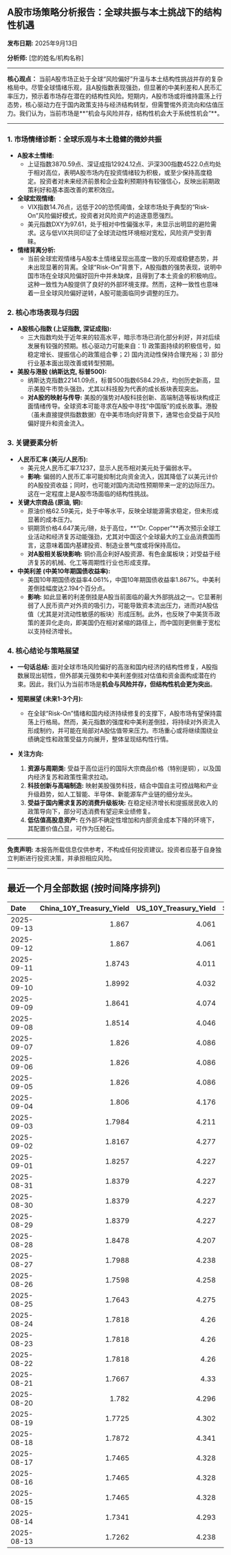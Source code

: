 ## A股市场策略分析报告：全球共振与本土挑战下的结构性机遇

**发布日期:** 2025年9月13日

**分析师:** [您的姓名/机构名称]

---

**核心观点：** 当前A股市场正处于全球“风险偏好”升温与本土结构性挑战并存的复杂格局中。尽管全球情绪乐观，且A股指数表现强劲，但显著的中美利差和人民币汇率压力，预示着市场存在潜在的结构性风险。短期内，A股市场或将维持震荡上行态势，核心驱动力在于国内政策支持与经济结构转型，但需警惕外资流向和估值压力。我们认为，当前市场是**“机会与风险并存，结构性机会大于系统性机会”**。

---

### 1. 市场情绪诊断：全球乐观与本土稳健的微妙共振

*   **A股本土情绪:**
    *   上证指数3870.59点、深证成指12924.12点、沪深300指数4522.0点均处于相对高位，表明A股市场内在投资情绪较为积极，或至少保持高度稳定。投资者对未来经济前景和企业盈利预期持有较强信心，反映出前期政策利好和基本面改善的累积效应。
*   **全球宏观情绪:**
    *   VIX指数14.76点，远低于20的恐慌阈值，全球市场处于典型的“Risk-On”风险偏好模式，投资者对风险资产的追逐意愿强烈。
    *   美元指数DXY为97.61，处于相对中性偏强水平，未显示出明显的避险需求。这与低VIX共同印证了全球流动性环境相对宽松，风险资产受到青睐。
*   **情绪背离分析:**
    *   当前全球宏观情绪与A股本土情绪呈现出高度一致的乐观或稳健态势，并未出现显著的背离。全球“Risk-On”背景下，A股指数的强势表现，说明中国市场在全球风险偏好回升中并未缺席，且得到了本土资金的积极响应。这种一致性为A股提供了良好的外部环境支撑。然而，这种一致性也意味着一旦全球风险偏好逆转，A股可能面临同步调整的压力。

### 2. 核心市场表现与归因

*   **A股核心指数 (上证指数, 深证成指):**
    *   三大指数均处于近年来的较高水平，暗示市场已消化部分利好，并对后续发展有较强的预期。核心驱动力可能来自：1) 政策面持续的积极信号，如稳定增长、提振信心的政策组合拳；2) 国内流动性保持合理充裕；3) 部分行业基本面出现改善或转型预期。
*   **美股与港股 (纳斯达克, 标普500):**
    *   纳斯达克指数22141.09点，标普500指数6584.29点，均创历史新高，显示美股牛市势头强劲，尤其以科技股为代表的成长板块表现突出。
    *   **对A股的映射与传导:** 美股的强势对A股科技创新、高端制造等板块构成正面情绪传导。全球资本可能寻求在A股中寻找“中国版”的成长故事。港股（虽未直接提供指数数据）在中美市场向好背景下，通常也会受益于风险偏好提升和资金流入。

### 3. 关键要素分析

*   **人民币汇率 (美元/人民币):**
    *   美元兑人民币汇率7.1237，显示人民币相对美元处于偏弱水平。
    *   **影响:** 偏弱的人民币汇率可能抑制北向资金流入，因其降低了以美元计价的A股投资收益；同时，也可能对国内流动性预期带来一定的边际压力。这在一定程度上是A股市场面临的结构性挑战。
*   **关键大宗商品 (原油, 铜):**
    *   原油价格62.59美元，处于中等水平，反映全球能源需求稳定，但未形成显著的成本压力。
    *   铜期货价格4.647美元/磅，处于高位，**“Dr. Copper”**再次预示全球工业活动和经济复苏动能强劲，尤其对中国这个全球最大的工业品消费国而言，这意味着国内基建投资、制造业景气度或将保持高位。
    *   **对A股相关板块影响:** 铜价高企利好A股资源、有色金属板块；对受益于经济复苏的机械、化工等周期性行业也形成支撑。
*   **中美利差 (中美10年期国债收益率):**
    *   美国10年期国债收益率4.061%，中国10年期国债收益率1.867%。中美利差倒挂幅度达2.194个百分点。
    *   **影响:** 如此显著的利差倒挂是A股当前面临的最大外部挑战之一。它显著削弱了人民币资产对外资的吸引力，可能导致资本流出压力，进而对A股估值（尤其是对流动性敏感的板块）形成压制。此外，也反映了中美货币政策的差异化走向，即美国仍在相对紧缩的路径上，而中国则更侧重于宽松以支持经济增长。

### 4. 核心结论与策略展望

*   **一句话总结:** 面对全球市场风险偏好的高涨和国内经济的结构性修复，A股指数展现出韧性，但外部美元强势和中美利差倒挂对估值和资金面构成潜在约束。因此，我们认为当前市场是**机会与风险并存，但结构性机会更为突出**。

*   **短期展望 (未来1-3个月):**
    *   在全球“Risk-On”情绪和国内经济持续修复的支撑下，A股市场有望保持震荡上行格局。然而，美元指数的强度和中美利差倒挂，将持续对外资流入形成制约，并可能在局部对A股估值带来压力。市场重心或将继续围绕业绩确定性和政策受益方向展开，整体呈现结构性行情。

*   **关注方向:**
    1.  **资源与周期类:** 受益于高位运行的国际大宗商品价格（特别是铜），以及国内经济复苏和政策性需求拉动。
    2.  **科技创新与高端制造:** 映射美股强势科技，结合中国自主可控战略和产业升级趋势，如人工智能、半导体、新能源车产业链的细分龙头。
    3.  **受益于国内需求复苏的消费升级板块:** 在稳定经济增长和提振居民收入的政策导向下，部分可选消费有望迎来业绩修复。
    4.  **低估值高股息资产:** 在外部不确定性增加和内部资金成本下降的环境下，其配置价值凸显，可作为压舱石。

---
**免责声明:** 本报告所载信息仅供参考，不构成任何投资建议。投资者应基于自身独立判断进行投资决策，并承担相应风险。

---

## 最近一个月全部数据 (按时间降序排列)

| Date       |   China_10Y_Treasury_Yield |   US_10Y_Treasury_Yield |   Shanghai_Composite_Index |   CSI_300_Index |   Shenzhen_Component_Index |   GOLD_spot_price |   OIL_price |   ALUMINUM_future |   BTC_price |   USD_CNY_exchange_rate |   Commodity_Index_ETF |   US_Dollar_Index |   ETH_price |   LEAN_HOGS_future |   COPPER_future |   High_Yield_Bond_ETF |   LIVE_CATTLE_future |   GOLD_near_month_future |   NATURAL_GAS_future |   PLATINUM_future |   SILVER_future |   Long_Term_Treasury_ETF |   CORN_future |   SOYBEANS_future |   WHEAT_future |   SP500_close |   NASDAQ_close |   VIX_close |   GOLD_basis_spot_vs_near |
|:-----------|---------------------------:|------------------------:|---------------------------:|----------------:|---------------------------:|------------------:|------------:|------------------:|------------:|------------------------:|----------------------:|------------------:|------------:|-------------------:|----------------:|----------------------:|---------------------:|-------------------------:|---------------------:|------------------:|----------------:|-------------------------:|--------------:|------------------:|---------------:|--------------:|---------------:|------------:|--------------------------:|
| 2025-09-13 |                     1.867  |                   4.061 |                    3870.6  |         4522    |                    12924.1 |            3680.7 |       62.6  |           2625    |      116094 |                  7.1237 |                 22.35 |            97.615 |     4716.3  |             97.075 |          4.648  |               80.96   |              229.9   |                   3680.7 |                2.955 |            1402.7 |          42.68  |                  89.95   |        428    |           1045.25 |         521.75 |       6584.29 |        22141.1 |       14.76 |                    0      |
| 2025-09-12 |                     1.867  |                   4.061 |                    3870.6  |         4522    |                    12924.1 |            3680.7 |       62.6  |           2625    |      115508 |                  7.1237 |                 22.35 |            97.615 |     4461.23 |             97.075 |          4.648  |               80.96   |              229.9   |                   3680.7 |                2.955 |            1402.7 |          42.68  |                  89.95   |        428    |           1045.25 |         521.75 |       6584.29 |        22141.1 |       14.76 |                    0      |
| 2025-09-11 |                     1.8743 |                   4.011 |                    3875.31 |         4548.04 |                    12979.9 |            3636.9 |       62.37 |           2587.75 |      115508 |                  7.1207 |                 22.22 |            97.54  |     4461.23 |             98.175 |          4.5905 |               81.04   |              232.275 |                   3645   |                2.934 |            1395.4 |          41.697 |                  90.34   |        399    |           1015.25 |         503    |       6587.47 |        22043.1 |       14.71 |                   -8.1001 |
| 2025-09-10 |                     1.8992 |                   4.032 |                    3812.22 |         4445.37 |                    12557.7 |            3643.6 |       63.67 |           2518.25 |      113955 |                  7.1209 |                 22.39 |            97.78  |     4349.15 |             96.825 |          4.55   |               80.84   |              231.15  |                   3653.1 |                3.029 |            1392.9 |          41.133 |                  89.74   |        397.25 |           1005.5  |         495    |       6532.04 |        21886.1 |       15.35 |                   -9.5    |
| 2025-09-09 |                     1.8641 |                   4.074 |                    3807.29 |         4436.26 |                    12510.6 |            3643.3 |       62.63 |           2516    |      111531 |                  7.1293 |                 22.24 |            97.79  |     4309.04 |             96.125 |          4.501  |               80.78   |              230.175 |                   3653.3 |                3.117 |            1367.3 |          40.878 |                  89.23   |        401.25 |           1011.5  |         500.75 |       6512.61 |        21879.5 |       15.04 |                  -10      |
| 2025-09-08 |                     1.8514 |                   4.046 |                    3826.84 |         4467.57 |                    12666.8 |            3638.1 |       62.26 |           2511    |      112071 |                  7.1325 |                 22.18 |            97.45  |     4308.07 |             95.15  |          4.4905 |               80.87   |              235.8   |                   3648.5 |                3.09  |            1380.8 |          41.426 |                  89.74   |        403    |           1013.5  |         505.5  |       6495.15 |        21798.7 |       15.11 |                  -10.3999 |
| 2025-09-07 |                     1.826  |                   4.086 |                    3812.51 |         4460.33 |                    12590.6 |            3613.2 |       61.87 |           2495.25 |      111168 |                  7.1414 |                 22.03 |            97.77  |     4305.35 |             96.025 |          4.4825 |               80.87   |              235.975 |                   3624   |                3.048 |            1381.7 |          41.074 |                  88.56   |        399    |           1006.5  |         501    |       6481.5  |        21700.4 |       15.18 |                  -10.8    |
| 2025-09-06 |                     1.826  |                   4.086 |                    3812.51 |         4460.33 |                    12590.6 |            3613.2 |       61.87 |           2495.25 |      110225 |                  7.1414 |                 22.03 |            97.77  |     4274.24 |             96.025 |          4.4825 |               80.87   |              235.975 |                   3624   |                3.048 |            1381.7 |          41.074 |                  88.56   |        399    |           1006.5  |         501    |       6481.5  |        21700.4 |       15.18 |                  -10.8    |
| 2025-09-05 |                     1.826  |                   4.086 |                    3812.51 |         4460.33 |                    12590.6 |            3613.2 |       61.87 |           2495.25 |      110651 |                  7.1414 |                 22.03 |            97.77  |     4306.99 |             96.025 |          4.4825 |               80.87   |              235.975 |                   3624   |                3.048 |            1381.7 |          41.074 |                  88.56   |        399    |           1006.5  |         501    |       6481.5  |        21700.4 |       15.18 |                  -10.8    |
| 2025-09-04 |                     1.806  |                   4.176 |                    3765.88 |         4365.21 |                    12118.7 |            3565.8 |       63.48 |           2488.75 |      110724 |                  7.1414 |                 22.21 |            98.35  |     4298.74 |             95.025 |          4.488  |               80.83   |              236.95  |                   3577.3 |                3.074 |            1371.2 |          40.911 |                  87.23   |        399.75 |           1012    |         502.25 |       6502.08 |        21707.7 |       15.3  |                  -11.5    |
| 2025-09-03 |                     1.7984 |                   4.211 |                    3813.56 |         4459.83 |                    12472   |            3593.2 |       63.97 |           2505.5  |      111723 |                  7.139  |                 22.37 |            98.14  |     4450.39 |             93.825 |          4.5585 |               80.61   |              238.325 |                   3606.1 |                3.064 |            1448.6 |          41.542 |                  86.57   |        397.75 |           1016    |         504    |       6448.26 |        21497.7 |       16.35 |                  -12.9001 |
| 2025-09-02 |                     1.8167 |                   4.277 |                    3858.13 |         4490.45 |                    12553.8 |            3549.4 |       65.59 |           2514.5  |      111201 |                  7.1304 |                 22.57 |            98.4   |     4325.37 |             95.55  |          4.5695 |               80.39   |              239.525 |                   3562.9 |                3.009 |            1405.8 |          41.071 |                  85.63   |        403    |           1025.75 |         513    |       6415.54 |        21279.6 |       17.17 |                  -13.5    |
| 2025-09-01 |                     1.8257 |                   4.227 |                    3875.53 |         4523.71 |                    12829   |            3473.7 |       64.01 |           2514.75 |      109251 |                  7.1304 |                 22.21 |            97.77  |     4314.47 |             95.025 |          4.5185 |               80.477  |              241.9   |                   3487.2 |                2.997 |            1365.7 |          40.2   |                  86.272  |        398    |           1036.75 |         518    |       6460.26 |        21455.6 |       15.36 |                  -13.5    |
| 2025-08-31 |                     1.8379 |                   4.227 |                    3857.93 |         4496.76 |                    12696.2 |            3473.7 |       64.01 |           2514.75 |      108237 |                  7.153  |                 22.21 |            97.77  |     4390.02 |             95.025 |          4.5185 |               80.477  |              241.9   |                   3487.2 |                2.997 |            1365.7 |          40.2   |                  86.272  |        398    |           1036.75 |         518    |       6460.26 |        21455.6 |       15.36 |                  -13.5    |
| 2025-08-30 |                     1.8379 |                   4.227 |                    3857.93 |         4496.76 |                    12696.2 |            3473.7 |       64.01 |           2514.75 |      108808 |                  7.153  |                 22.21 |            97.77  |     4374.15 |             95.025 |          4.5185 |               80.477  |              241.9   |                   3487.2 |                2.997 |            1365.7 |          40.2   |                  86.272  |        398    |           1036.75 |         518    |       6460.26 |        21455.6 |       15.36 |                  -13.5    |
| 2025-08-29 |                     1.8379 |                   4.227 |                    3857.93 |         4496.76 |                    12696.2 |            3473.7 |       64.01 |           2514.75 |      108411 |                  7.153  |                 22.21 |            97.77  |     4360.15 |             95.025 |          4.5185 |               80.477  |              241.9   |                   3487.2 |                2.997 |            1365.7 |          40.2   |                  86.272  |        398    |           1036.75 |         518    |       6460.26 |        21455.6 |       15.36 |                  -13.5    |
| 2025-08-28 |                     1.8478 |                   4.207 |                    3843.6  |         4463.78 |                    12571.4 |            3431.8 |       64.6  |           2516.25 |      112545 |                  7.153  |                 22.18 |            97.81  |     4507.18 |             94.275 |          4.4635 |               80.6263 |              237     |                   3445.8 |                2.944 |            1356.4 |          39.19  |                  86.8897 |        385.5  |           1028.25 |         510.25 |       6501.86 |        21705.2 |       14.43 |                  -14      |
| 2025-08-27 |                     1.7988 |                   4.238 |                    3800.35 |         4386.13 |                    12295.1 |            3404.6 |       64.15 |           2506    |      111222 |                  7.152  |                 22.04 |            98.23  |     4503.39 |             93.9   |          4.4145 |               80.5865 |              243.25  |                   3404.6 |                2.867 |            1341.4 |          38.689 |                  86.3218 |        382.5  |           1027.25 |         502.25 |       6481.4  |        21590.1 |       14.85 |                    0      |
| 2025-08-26 |                     1.7598 |                   4.258 |                    3868.38 |         4452.59 |                    12473.2 |            3388.6 |       63.25 |           2541.25 |      111803 |                  7.151  |                 22.02 |            98.23  |     4600.43 |             93.425 |          4.4505 |               80.487  |              242.5   |                   3388.6 |                2.717 |            1342.4 |          38.582 |                  86.4214 |        387.5  |           1028.75 |         509.5  |       6465.94 |        21544.3 |       14.62 |                    0      |
| 2025-08-25 |                     1.7643 |                   4.275 |                    3883.56 |         4469.22 |                    12441.1 |            3373.8 |       64.8  |           2527    |      110124 |                  7.1675 |                 22.19 |            98.43  |     4372.99 |             91.4   |          4.4665 |               80.3078 |              240.225 |                   3373.8 |                2.696 |            1331.6 |          38.677 |                  86.4712 |        389.25 |           1025.5  |         506.75 |       6439.32 |        21449.3 |       14.79 |                    0      |
| 2025-08-24 |                     1.7818 |                   4.26  |                    3825.76 |         4378    |                    12166.1 |            3374.4 |       63.66 |           2505.25 |      113458 |                  7.1799 |                 22.08 |            97.72  |     4779.65 |             91.2   |          4.4475 |               80.467  |              239.95  |                   3374.4 |                2.698 |            1355.4 |          39.003 |                  86.7203 |        388.25 |           1036.5  |         504.75 |       6466.91 |        21496.5 |       14.22 |                    0      |
| 2025-08-23 |                     1.7818 |                   4.26  |                    3825.76 |         4378    |                    12166.1 |            3374.4 |       63.66 |           2505.25 |      115374 |                  7.1799 |                 22.08 |            97.72  |     4776.09 |             91.2   |          4.4475 |               80.467  |              239.95  |                   3374.4 |                2.698 |            1355.4 |          39.003 |                  86.7203 |        388.25 |           1036.5  |         504.75 |       6466.91 |        21496.5 |       14.22 |                    0      |
| 2025-08-22 |                     1.7818 |                   4.26  |                    3825.76 |         4378    |                    12166.1 |            3374.4 |       63.66 |           2505.25 |      116874 |                  7.1799 |                 22.08 |            97.72  |     4831.35 |             91.2   |          4.4475 |               80.467  |              239.95  |                   3374.4 |                2.698 |            1355.4 |          39.003 |                  86.7203 |        388.25 |           1036.5  |         504.75 |       6466.91 |        21496.5 |       14.22 |                    0      |
| 2025-08-21 |                     1.7667 |                   4.33  |                    3771.1  |         4288.07 |                    11919.8 |            3336.9 |       63.52 |           2484.5  |      112419 |                  7.1757 |                 21.99 |            98.62  |     4223.21 |             89.925 |          4.4315 |               79.8201 |              238.65  |                   3336.9 |                2.826 |            1351.2 |          38.027 |                  86.0827 |        387.25 |           1034.5  |         507    |       6370.17 |        21100.3 |       16.6  |                    0      |
| 2025-08-20 |                     1.782  |                   4.296 |                    3766.21 |         4271.4  |                    11926.7 |            3343.4 |       63.21 |           2459.75 |      114275 |                  7.1819 |                 21.86 |            98.22  |     4334.5  |             89.95  |          4.426  |               79.9694 |              238.525 |                   3343.4 |                2.752 |            1334   |          37.705 |                  86.5111 |        380    |           1015    |         505.5  |       6395.78 |        21172.9 |       15.69 |                    0      |
| 2025-08-19 |                     1.7725 |                   4.302 |                    3727.29 |         4223.37 |                    11821.6 |            3313.4 |       62.35 |           2428    |      112831 |                  7.1846 |                 21.62 |            98.27  |     4073.46 |             90.15  |          4.409  |               79.9993 |              236.325 |                   3313.4 |                2.766 |            1302.3 |          37.261 |                  86.3218 |        379.5  |           1013    |         498.5  |       6411.37 |        21314.9 |       15.57 |                    0      |
| 2025-08-18 |                     1.7872 |                   4.341 |                    3728.03 |         4239.41 |                    11835.6 |            3331.7 |       63.42 |           2458.5  |      116252 |                  7.1817 |                 21.79 |            98.17  |     4312.5  |             90.125 |          4.457  |               80.0192 |              236.725 |                   3331.7 |                2.89  |            1326.4 |          37.951 |                  85.8237 |        383    |           1020.75 |         502.75 |       6449.15 |        21629.8 |       14.99 |                    0      |
| 2025-08-17 |                     1.7465 |                   4.328 |                    3696.77 |         4202.35 |                    11634.7 |            3336   |       62.8  |           2480.75 |      117453 |                  7.1795 |                 21.77 |            97.85  |     4473.27 |             90.1   |          4.478  |               80.0789 |              236.25  |                   3336   |                2.916 |            1334.3 |          37.894 |                  86.0728 |        383.75 |           1022.25 |         506.5  |       6449.8  |        21623   |       15.09 |                    0      |
| 2025-08-16 |                     1.7465 |                   4.328 |                    3696.77 |         4202.35 |                    11634.7 |            3336   |       62.8  |           2480.75 |      117491 |                  7.1795 |                 21.77 |            97.85  |     4426.18 |             90.1   |          4.478  |               80.0789 |              236.25  |                   3336   |                2.916 |            1334.3 |          37.894 |                  86.0728 |        383.75 |           1022.25 |         506.5  |       6449.8  |        21623   |       15.09 |                    0      |
| 2025-08-15 |                     1.7465 |                   4.328 |                    3696.77 |         4202.35 |                    11634.7 |            3336   |       62.8  |           2480.75 |      117398 |                  7.1795 |                 21.77 |            97.85  |     4439.99 |             90.1   |          4.478  |               80.0789 |              236.25  |                   3336   |                2.916 |            1334.3 |          37.894 |                  86.0728 |        383.75 |           1022.25 |         506.5  |       6449.8  |        21623   |       15.09 |                    0      |
| 2025-08-14 |                     1.7341 |                   4.293 |                    3666.44 |         4173.31 |                    11451.4 |            3335.2 |       63.96 |           2501.5  |      118360 |                  7.1743 |                 21.84 |            98.25  |     4548.17 |            109.65  |          4.4645 |               80.0192 |              233.35  |                   3335.2 |                2.841 |            1350.3 |          37.982 |                  86.6904 |        375    |           1008.5  |         503.5  |       6468.54 |        21710.7 |       14.83 |                    0      |
| 2025-08-13 |                     1.7262 |                   4.238 |                    3683.47 |         4176.58 |                    11551.4 |            3358.7 |       62.65 |           2510.5  |      123344 |                  7.1785 |                 21.75 |            97.84  |     4756.28 |            109.625 |          4.482  |               80.2282 |              235.55  |                   3358.7 |                2.828 |            1331.5 |          38.499 |                  87.3379 |        374    |           1023.5  |         507.25 |       6466.58 |        21713.1 |       14.49 |                    0      |